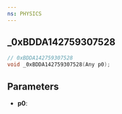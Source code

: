 ```yaml
---
ns: PHYSICS
---
```

## _0xBDDA142759307528

```c
// 0xBDDA142759307528
void _0xBDDA142759307528(Any p0);
```

## Parameters
* **p0**:

